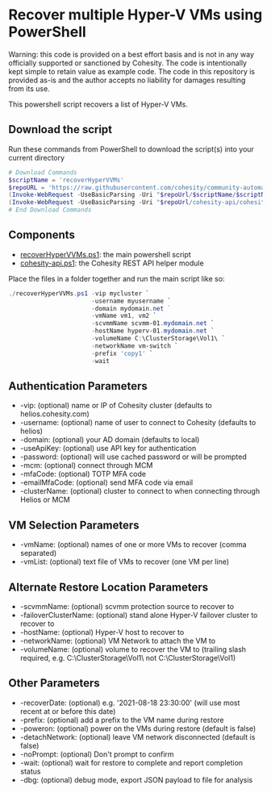 # Recover multiple Hyper-V VMs using PowerShell

Warning: this code is provided on a best effort basis and is not in any way officially supported or sanctioned by Cohesity. The code is intentionally kept simple to retain value as example code. The code in this repository is provided as-is and the author accepts no liability for damages resulting from its use.

This powershell script recovers a list of Hyper-V VMs.

## Download the script

Run these commands from PowerShell to download the script(s) into your current directory

```powershell
# Download Commands
$scriptName = 'recoverHyperVVMs'
$repoURL = 'https://raw.githubusercontent.com/cohesity/community-automation-samples/main/powershell'
(Invoke-WebRequest -UseBasicParsing -Uri "$repoUrl/$scriptName/$scriptName.ps1").content | Out-File "$scriptName.ps1"; (Get-Content "$scriptName.ps1") | Set-Content "$scriptName.ps1"
(Invoke-WebRequest -UseBasicParsing -Uri "$repoUrl/cohesity-api/cohesity-api.ps1").content | Out-File cohesity-api.ps1; (Get-Content cohesity-api.ps1) | Set-Content cohesity-api.ps1
# End Download Commands
```

## Components

* [recoverHyperVVMs.ps1](https://raw.githubusercontent.com/cohesity/community-automation-samples/main/powershell/recoverHyperVVMs/recoverHyperVVMs.ps1): the main powershell script
* [cohesity-api.ps1](https://raw.githubusercontent.com/cohesity/community-automation-samples/main/powershell/cohesity-api/cohesity-api.ps1): the Cohesity REST API helper module

Place the files in a folder together and run the main script like so:

```powershell
./recoverHyperVVMs.ps1 -vip mycluster `
                       -username myusername `
                       -domain mydomain.net ` 
                       -vmName vm1, vm2 `
                       -scvmmName scvmm-01.mydomain.net `
                       -hostName hyperv-01.mydomain.net `
                       -volumeName C:\ClusterStorage\Vol1\ `
                       -networkName vm-switch `
                       -prefix 'copy1' `
                       -wait
```

## Authentication Parameters

* -vip: (optional) name or IP of Cohesity cluster (defaults to helios.cohesity.com)
* -username: (optional) name of user to connect to Cohesity (defaults to helios)
* -domain: (optional) your AD domain (defaults to local)
* -useApiKey: (optional) use API key for authentication
* -password: (optional) will use cached password or will be prompted
* -mcm: (optional) connect through MCM
* -mfaCode: (optional) TOTP MFA code
* -emailMfaCode: (optional) send MFA code via email
* -clusterName: (optional) cluster to connect to when connecting through Helios or MCM

## VM Selection Parameters

* -vmName: (optional) names of one or more VMs to recover (comma separated)
* -vmList: (optional) text file of VMs to recover (one VM per line)

## Alternate Restore Location Parameters

* -scvmmName: (optional) scvmm protection source to recover to
* -failoverClusterName: (optional) stand alone Hyper-V failover cluster to recover to
* -hostName: (optional) Hyper-V host to recover to
* -networkName: (optional) VM Network to attach the VM to
* -volumeName: (optional) volume to recover the VM to (trailing slash required, e.g. C:\ClusterStorage\Vol1\ not C:\ClusterStorage\Vol1)

## Other Parameters

* -recoverDate: (optional) e.g. '2021-08-18 23:30:00' (will use most recent at or before this date)
* -prefix: (optional) add a prefix to the VM name during restore
* -poweron: (optional) power on the VMs during restore (default is false)
* -detachNetwork: (optional) leave VM network disconnected (default is false)
* -noPrompt: (optional) Don't prompt to confirm
* -wait: (optional) wait for restore to complete and report completion status
* -dbg: (optional) debug mode, export JSON payload to file for analysis
